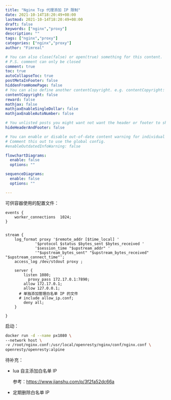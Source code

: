 ```yaml
---
title: "Nginx Tcp 代理添加 IP 限制"
date: 2021-10-14T18:20:49+08:00
lastmod: 2021-10-14T18:20:49+08:00
draft: false
keywords: ["nginx","proxy"]
description: ""
tags: ["nginx","proxy"]
categories: ["nginx","proxy"]
author: "Fimreal"

# You can also close(false) or open(true) something for this content.
# P.S. comment can only be closed
comment: true
toc: true
autoCollapseToc: true
postMetaInFooter: false
hiddenFromHomePage: false
# You can also define another contentCopyright. e.g. contentCopyright: "This is another copyright."
contentCopyright: false
reward: false
mathjax: false
mathjaxEnableSingleDollar: false
mathjaxEnableAutoNumber: false

# You unlisted posts you might want not want the header or footer to show
hideHeaderAndFooter: false

# You can enable or disable out-of-date content warning for individual post.
# Comment this out to use the global config.
#enableOutdatedInfoWarning: false

flowchartDiagrams:
  enable: false
  options: ""

sequenceDiagrams:
  enable: false
  options: ""

---
```


<!--more-->

可供容器使用的配置文件：

```nginx
events {
    worker_connections  1024;
}


stream {
    log_format proxy '$remote_addr [$time_local] '
             '$protocol $status $bytes_sent $bytes_received '
             '$session_time "$upstream_addr" '
             '"$upstream_bytes_sent" "$upstream_bytes_received" "$upstream_connect_time"';
    access_log /dev/stdout proxy ;

    server {
        listen 1080;
	      proxy_pass 172.17.0.1:7890;
      	allow 172.17.0.1;
      	allow 127.0.0.1;
      # 单独添加管理白名单 IP 的文件
      # include allow_ip.conf;
        deny all;
    }

}
```

启动：

```bash
docker run -d --name px1080 \
--network host \
-v /root/nginx.conf:/usr/local/openresty/nginx/conf/nginx.conf \
openresty/openresty:alpine
```



待补充：

- lua 自主添加白名单 IP

  参考：https://www.jianshu.com/p/3f2fa52dc66a

- 定期删除白名单 IP

